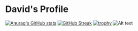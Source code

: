 # David's Profile

[![Anurag's GitHub stats](https://github-readme-stats.vercel.app/api?username=douzooo&theme=tokyonight&show_icons=true&hide_border=true)](https://github.com/douzooo/)
[![GitHub Streak](http://github-readme-streak-stats.herokuapp.com?user=douzooo&theme=tokyonight&hide_border=true&border=0000006A)](https://git.io/streak-stats)
[![trophy](https://github-profile-trophy.vercel.app/?username=douzooo&theme=nord&no-frame=true&margin-w=1&column=7)](https://github.com/douzooo/)
![Alt text](https://spotify-recently-played-readme.vercel.app/api?user=31fp5lzwu64tcatkb3hmlrzfdxee)
